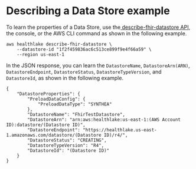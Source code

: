 # Describing a Data Store example<a name="data-store-describe-example"></a>

To learn the properties of a Data Store, use the[ describe\-fhir\-datastore API](https://docs.aws.amazon.com/healthlake/latest/APIReference/API_DescribeFHIRDataStore.html), the console, or the AWS CLI command as shown in the following example\.

```
aws healthlake describe-fhir-datastore \
    --datastore-id "1f2f459836ac6c513ce899f9e4f66a59" \
    --region us-east-1
```

In the JSON response, you can learn the ` DatastoreName `, `DatastoreArn(ARN)`, `DatastoreEndpoint`, `DatastoreStatus`, `DatastoreTypeVersion`, and `DatastoreId`, as shown in the following example\.

```
{
    "DatastoreProperties": {
        "PreloadDataConfig": {
            "PreloadDataType": "SYNTHEA"
        }, 
        "DatastoreName": "FhirTestDatastore", 
        "DatastoreArn": "arn:aws:healthlake:us-east-1:(AWS Account ID):datastore/(Datastore ID)", 
        "DatastoreEndpoint": "https://healthlake.us-east-1.amazonaws.com/datastore/(Datastore ID)/r4/", 
        "DatastoreStatus": "CREATING", 
        "DatastoreTypeVersion": "R4", 
        "DatastoreId": "(Datastore ID)"
    }
}
```